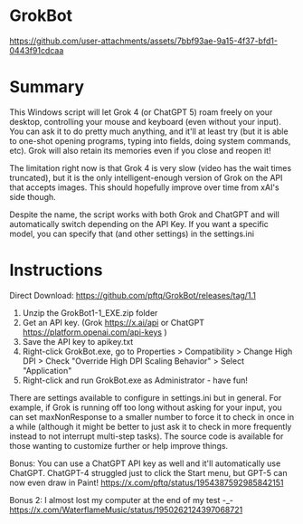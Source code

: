 # GrokBot

https://github.com/user-attachments/assets/7bbf93ae-9a15-4f37-bfd1-0443f91cdcaa

# Summary
This Windows script will let Grok 4 (or ChatGPT 5) roam freely on your desktop, controlling your mouse and keyboard (even without your input). You can ask it to do pretty much anything, and it'll at least try (but it is able to one-shot opening programs, typing into fields, doing system commands, etc). Grok will also retain its memories even if you close and reopen it!

The limitation right now is that Grok 4 is very slow (video has the wait times truncated), but it is the only intelligent-enough version of Grok on the API that accepts images. This should hopefully improve over time from xAI's side though.

Despite the name, the script works with both Grok and ChatGPT and will automatically switch depending on the API Key.  If you want a specific model, you can specify that (and other settings) in the settings.ini

# Instructions
Direct Download: https://github.com/pftq/GrokBot/releases/tag/1.1
1. Unzip the GrokBot1-1_EXE.zip folder
2. Get an API key. (Grok https://x.ai/api or ChatGPT https://platform.openai.com/api-keys )
3. Save the API key to apikey.txt
4. Right-click GrokBot.exe, go to Properties > Compatibility > Change High DPI > Check "Override High DPI Scaling Behavior" > Select "Application"
5. Right-click and run GrokBot.exe as Administrator  - have fun!

There are settings available to configure in settings.ini but in general. For example, if Grok is running off too long without asking for your input, you can set maxNonResponse to a smaller number to force it to check in once in a while (although it might be better to just ask it to check in more frequently instead to not interrupt multi-step tasks). The source code is available for those wanting to customize further or help improve things.

Bonus: You can use a ChatGPT API key as well and it'll automatically use ChatGPT. ChatGPT-4 struggled just to click the Start menu, but GPT-5 can now even draw in Paint!
https://x.com/pftq/status/1954387592985842151

Bonus 2: I almost lost my computer at the end of my test -_-
https://x.com/WaterflameMusic/status/1950262124397068721

